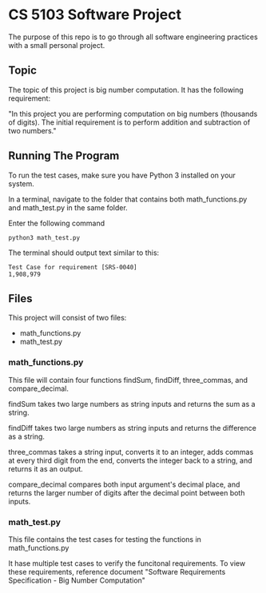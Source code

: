 # CS 5103 Software Project

The purpose of this repo is to go through all software engineering practices with a small personal project.

## Topic

The topic of this project is big number computation. It has the following requirement:

"In this project you are performing computation on big numbers (thousands of digits). The initial requirement is to perform addition and subtraction of two numbers."

## Running The Program

To run the test cases, make sure you have Python 3 installed on your system.

In a terminal, navigate to the folder that contains both math_functions.py and math_test.py in the same folder.

Enter the following command

    python3 math_test.py

The terminal should output text similar to this:

    Test Case for requirement [SRS-0040]
    1,908,979

## Files

This project will consist of two files:
- math_functions.py
- math_test.py

### math_functions.py

This file will contain four functions findSum, findDiff, three_commas, and compare_decimal.

findSum takes two large numbers as string inputs and returns the sum as a string.

findDiff takes two large numbers as string inputs and returns the difference as a string.

three_commas takes a string input, converts it to an integer, adds commas at every third digit from the end, converts the integer back to a string, and returns it as an output.

compare_decimal compares both input argument's decimal place, and returns the larger number of digits after the decimal point between both inputs.

### math_test.py

This file contains the test cases for testing the functions in math_functions.py

It hase multiple test cases to verify the funcitonal requirements. To view these requirements, reference document "Software Requirements Specification - Big Number Computation"